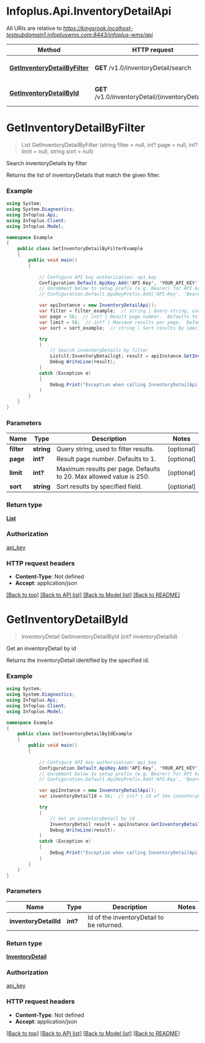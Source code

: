 # Infoplus.Api.InventoryDetailApi

All URIs are relative to *https://kingsrook.localhost-testsubdomain1.infopluswms.com:8443/infoplus-wms/api*

Method | HTTP request | Description
------------- | ------------- | -------------
[**GetInventoryDetailByFilter**](InventoryDetailApi.md#getinventorydetailbyfilter) | **GET** /v1.0/inventoryDetail/search | Search inventoryDetails by filter
[**GetInventoryDetailById**](InventoryDetailApi.md#getinventorydetailbyid) | **GET** /v1.0/inventoryDetail/{inventoryDetailId} | Get an inventoryDetail by id


# **GetInventoryDetailByFilter**
> List<InventoryDetail> GetInventoryDetailByFilter (string filter = null, int? page = null, int? limit = null, string sort = null)

Search inventoryDetails by filter

Returns the list of inventoryDetails that match the given filter.

### Example
```csharp
using System;
using System.Diagnostics;
using Infoplus.Api;
using Infoplus.Client;
using Infoplus.Model;

namespace Example
{
    public class GetInventoryDetailByFilterExample
    {
        public void main()
        {
            
            // Configure API key authorization: api_key
            Configuration.Default.ApiKey.Add('API-Key', 'YOUR_API_KEY');
            // Uncomment below to setup prefix (e.g. Bearer) for API key, if needed
            // Configuration.Default.ApiKeyPrefix.Add('API-Key', 'Bearer');

            var apiInstance = new InventoryDetailApi();
            var filter = filter_example;  // string | Query string, used to filter results. (optional) 
            var page = 56;  // int? | Result page number.  Defaults to 1. (optional) 
            var limit = 56;  // int? | Maximum results per page.  Defaults to 20.  Max allowed value is 250. (optional) 
            var sort = sort_example;  // string | Sort results by specified field. (optional) 

            try
            {
                // Search inventoryDetails by filter
                List&lt;InventoryDetail&gt; result = apiInstance.GetInventoryDetailByFilter(filter, page, limit, sort);
                Debug.WriteLine(result);
            }
            catch (Exception e)
            {
                Debug.Print("Exception when calling InventoryDetailApi.GetInventoryDetailByFilter: " + e.Message );
            }
        }
    }
}
```

### Parameters

Name | Type | Description  | Notes
------------- | ------------- | ------------- | -------------
 **filter** | **string**| Query string, used to filter results. | [optional] 
 **page** | **int?**| Result page number.  Defaults to 1. | [optional] 
 **limit** | **int?**| Maximum results per page.  Defaults to 20.  Max allowed value is 250. | [optional] 
 **sort** | **string**| Sort results by specified field. | [optional] 

### Return type

[**List<InventoryDetail>**](InventoryDetail.md)

### Authorization

[api_key](../README.md#api_key)

### HTTP request headers

 - **Content-Type**: Not defined
 - **Accept**: application/json

[[Back to top]](#) [[Back to API list]](../README.md#documentation-for-api-endpoints) [[Back to Model list]](../README.md#documentation-for-models) [[Back to README]](../README.md)

# **GetInventoryDetailById**
> InventoryDetail GetInventoryDetailById (int? inventoryDetailId)

Get an inventoryDetail by id

Returns the inventoryDetail identified by the specified id.

### Example
```csharp
using System;
using System.Diagnostics;
using Infoplus.Api;
using Infoplus.Client;
using Infoplus.Model;

namespace Example
{
    public class GetInventoryDetailByIdExample
    {
        public void main()
        {
            
            // Configure API key authorization: api_key
            Configuration.Default.ApiKey.Add('API-Key', 'YOUR_API_KEY');
            // Uncomment below to setup prefix (e.g. Bearer) for API key, if needed
            // Configuration.Default.ApiKeyPrefix.Add('API-Key', 'Bearer');

            var apiInstance = new InventoryDetailApi();
            var inventoryDetailId = 56;  // int? | Id of the inventoryDetail to be returned.

            try
            {
                // Get an inventoryDetail by id
                InventoryDetail result = apiInstance.GetInventoryDetailById(inventoryDetailId);
                Debug.WriteLine(result);
            }
            catch (Exception e)
            {
                Debug.Print("Exception when calling InventoryDetailApi.GetInventoryDetailById: " + e.Message );
            }
        }
    }
}
```

### Parameters

Name | Type | Description  | Notes
------------- | ------------- | ------------- | -------------
 **inventoryDetailId** | **int?**| Id of the inventoryDetail to be returned. | 

### Return type

[**InventoryDetail**](InventoryDetail.md)

### Authorization

[api_key](../README.md#api_key)

### HTTP request headers

 - **Content-Type**: Not defined
 - **Accept**: application/json

[[Back to top]](#) [[Back to API list]](../README.md#documentation-for-api-endpoints) [[Back to Model list]](../README.md#documentation-for-models) [[Back to README]](../README.md)

